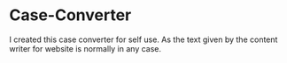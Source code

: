 # Case-Converter
I created this case converter for self use. As the text given by the content writer for website is normally in any case.

